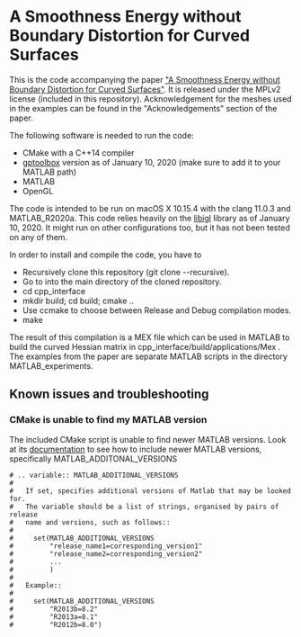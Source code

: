 # A Smoothness Energy without Boundary Distortion for Curved Surfaces

This is the code accompanying the paper ["A Smoothness Energy without Boundary Distortion for Curved Surfaces"](http://www.cs.columbia.edu/cg/curved-hessian/). It is released under the MPLv2 license (included in this repository).
Acknowledgement for the meshes used in the examples can be found in the "Acknowledgements" section of the paper.

The following software is needed to run the code:
- CMake with a C++14 compiler
- [gptoolbox](https://github.com/alecjacobson/gptoolbox) version as of January 10, 2020 (make sure to add it to your MATLAB path)
- MATLAB
- OpenGL

The code is intended to be run on macOS X 10.15.4 with the clang 11.0.3 and MATLAB_R2020a. This code relies heavily on the [libigl](https://github.com/libigl/libigl) library as of January 10, 2020. It might run on other configurations too, but it has not been tested on any of them.


In order to install and compile the code, you have to
- Recursively clone this repository (git clone --recursive).
- Go to into the main directory of the cloned repository.
- cd cpp_interface
- mkdir build; cd build; cmake ..
- Use ccmake to choose between Release and Debug compilation modes.
- make

The result of this compilation is a MEX file which can be used in MATLAB to build the curved Hessian matrix in cpp_interface/build/applications/Mex .
The examples from the paper are separate MATLAB scripts in the directory MATLAB_experiments.


## Known issues and troubleshooting

### CMake is unable to find my MATLAB version
The included CMake script is unable to find newer MATLAB versions. Look at its [documentation](https://github.com/libigl/libigl/blob/master/cmake/FindMATLAB.cmake) to see how to include newer MATLAB versions, specifically MATLAB_ADDITONAL_VERSIONS
```
# .. variable:: MATLAB_ADDITIONAL_VERSIONS
#
#   If set, specifies additional versions of Matlab that may be looked for.
#   The variable should be a list of strings, organised by pairs of release
#   name and versions, such as follows::
#
#     set(MATLAB_ADDITIONAL_VERSIONS
#         "release_name1=corresponding_version1"
#         "release_name2=corresponding_version2"
#         ...
#         )
#
#   Example::
#
#     set(MATLAB_ADDITIONAL_VERSIONS
#         "R2013b=8.2"
#         "R2013a=8.1"
#         "R2012b=8.0")
```
